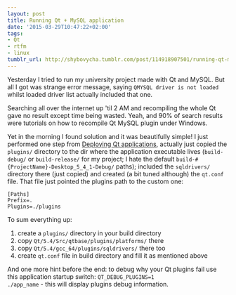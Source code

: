 ```yaml
---
layout: post
title: Running Qt + MySQL application
date: '2015-03-29T10:47:22+02:00'
tags:
- Qt
- rtfm
- linux
tumblr_url: http://shybovycha.tumblr.com/post/114918907501/running-qt-mysql-application
---
```


Yesterday I tried to run my university project made with Qt and MySQL. But all I got was strange error message, saying `QMYSQL driver is not loaded` whilst loaded driver list actually included that one.

Searching all over the internet up 'til 2 AM and recompiling the whole Qt gave no result except time being wasted. Yeah, and 90% of search results were tutorials on how to recompile Qt MySQL plugin under Windows.

Yet in the morning I found solution and it was beautifully simple! I just performed one step from <a href="http://doc.qt.io/qt-5/deployment.html">Deploying Qt applications</a>, actually just copied the `plugins/` directory to the dir where the application executable lives (`build-debug/` or `build-release/` for my project; I hate the default `build-#{ProjectName}-Desktop_5_4_1-Debug/` paths); included the `sqldrivers/` directory there (just copied) and created (a bit tuned although) the `qt.conf` file. That file just pointed the plugins path to the custom one:

```
[Paths]
Prefix=.
Plugins=./plugins
```

To sum everything up:

1. create a `plugins/` directory in your build directory
2. copy `Qt/5.4/Src/qtbase/plugins/platforms/` there
3. copy `Qt/5.4/gcc_64/plugins/sqldrivers/` there too
4. create `qt.conf` file in build directory and fill it as mentioned above

And one more hint before the end: to debug why your Qt plugins fail use this application startup switch: <code>QT_DEBUG_PLUGINS=1 ./app_name</code> - this will display plugins debug information.
